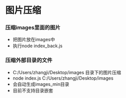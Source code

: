 
# 图片压缩
### 压缩images里面的图片
- 把图片放在images中
- 执行node index_back.js

### 压缩外部目录的文件
- C:/Users/zhangji/Desktop/images 目录下的图片压缩
- node index.js C:/Users/zhangji/Desktop/images
- 会自动生成images_min目录
- 目前不支持目录嵌套
